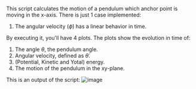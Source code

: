 This script calculates the motion of a pendulum which anchor point is moving in the x-axis. There is just 1 case implemented:

1) The angular velocity ($\dot{\phi}$) has a linear behavior in time.

By executing it, you'll have 4 plots. The plots show the evolution in time of:
1) The angle $\theta$, the pendulum angle.
2) Angular velocity, defined as $\dot{\theta}$.
3) (Potential, Kinetic and Yotal) energy.
4) The motion of the pendulum in the xy-plane.

This is an output of the script:
![image](https://github.com/user-attachments/assets/c879ea03-69c7-458d-8fc3-83fe73f25c22)
